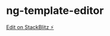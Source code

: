 # ng-template-editor

[Edit on StackBlitz ⚡️](https://stackblitz.com/edit/stackblitz-starters-fqa4bj)